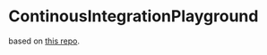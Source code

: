 # ContinousIntegrationPlayground

based on [this repo](https://github.com/LearningByExample/ModernCppCI).